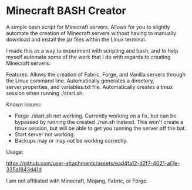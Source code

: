 # Minecraft BASH Creator
A simple bash script for Minecraft servers. Allows for you to slightly automate the creation of Minecraft servers without having to manually download and install the jar files within the Linux terminal. 

I made this as a way to experiment with scripting and bash, and to help myself automate some of the work that I do with regards to creating Minecraft servers. 

Features:
Allows the creation of Fabric, Forge, and Vanilla servers through the Linux command line. Automatically generates a directory, server.properties, and variables.txt file. Automatically creates a tmux session when running ./start.sh.

Known issues:

* Forge ./start.sh not working. Currently working on a fix, but can be bypassed by running the created ./run.sh instead. This won't create a tmux session, but will be able to get you running the server off the bat.
* Start server not working.
* Backups may or may not be working correctly. 

Usage:

https://github.com/user-attachments/assets/ead4fa12-d2f7-4021-af7e-335a1843d41d

I am not affiliated with Minecraft, Mojang, Fabric, or Forge.
